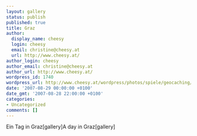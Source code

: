 ```yaml
---
layout: gallery
status: publish
published: true
title: Graz
author:
  display_name: cheesy
  login: cheesy
  email: christine@cheesy.at
  url: http://www.cheesy.at/
author_login: cheesy
author_email: christine@cheesy.at
author_url: http://www.cheesy.at/
wordpress_id: 1740
wordpress_url: http://www.cheesy.at/wordpress/photos/spiele/geocaching/x2007/graz/
date: '2007-08-29 00:00:00 +0100'
date_gmt: '2007-08-28 22:00:00 +0100'
categories:
- Uncategorized
comments: []
---
```

<!--:de-->Ein Tag in Graz[gallery]<!--:--><!--:en-->A day in Graz[gallery]<!--:-->
